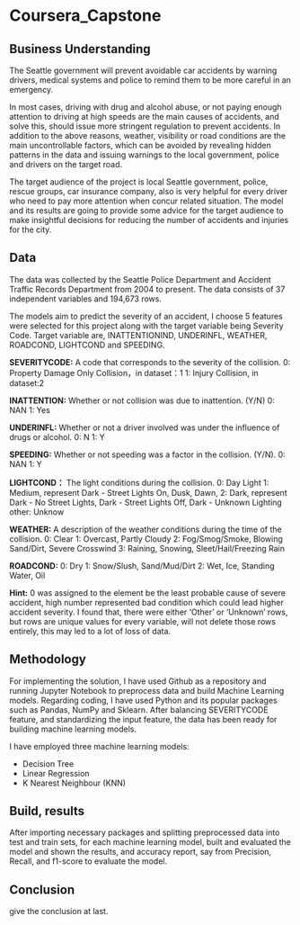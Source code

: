 # Coursera_Capstone

## Business Understanding

The Seattle government will prevent avoidable car accidents by warning drivers, medical systems and police to remind them to be more careful in an emergency.

In most cases, driving with drug and alcohol abuse, or not paying enough attention to driving at high speeds are the main causes of accidents, and solve this, should issue more stringent regulation to prevent accidents. In addition to the above reasons, weather, visibility or road conditions are the main uncontrollable factors, which can be avoided by revealing hidden patterns in the data and issuing warnings to the local government, police and drivers on the target road.

The target audience of the project is local Seattle government, police, rescue groups, car insurance company, also is very helpful for every driver who need to pay more attention when concur related situation. The model and its results are going to provide some advice for the target audience to make insightful decisions for reducing the number of accidents and injuries for the city.

## Data

The data was collected by the Seattle Police Department and Accident Traffic Records Department from 2004 to present.
The data consists of 37 independent variables and 194,673 rows. 

The models aim to predict the severity of an accident, I choose 5 features were selected for this project along with the target variable being Severity Code. Target variable are, INATTENTIONIND, UNDERINFL, WEATHER, ROADCOND, LIGHTCOND and SPEEDING.

**SEVERITYCODE:** A code that corresponds to the severity of the collision.
0: Property Damage Only Collision，in dataset：1
1: Injury Collision, in dataset:2

**INATTENTION:** Whether or not collision was due to inattention. (Y/N)
0: NAN
1: Yes

**UNDERINFL:** Whether or not a driver involved was under the influence of drugs or alcohol.
0: N
1: Y

**SPEEDING:** Whether or not speeding was a factor in the collision. (Y/N).
0: NAN
1: Y


**LIGHTCOND：** The light conditions during the collision.
0: Day Light
1: Medium, represent Dark - Street Lights On, Dusk, Dawn, 
2: Dark, represent Dark - No Street Lights, Dark - Street Lights Off, Dark - Unknown Lighting
other: Unknow

**WEATHER:** A description of the weather conditions during the time of the collision.
0: Clear
1: Overcast, Partly Cloudy
2: Fog/Smog/Smoke, Blowing Sand/Dirt, Severe Crosswind
3: Raining, Snowing, Sleet/Hail/Freezing Rain

**ROADCOND:**
0: Dry
1: Snow/Slush, Sand/Mud/Dirt
2: Wet, Ice, Standing Water, Oil

**Hint:**
0 was assigned to the element be the least probable cause of severe accident, high number represented bad condition which could lead higher accident severity. I found that, there were either ‘Other’ or ‘Unknown’ rows, but rows are unique values for every variable, will not delete those rows entirely, this may led to a lot of loss of data.

## Methodology
For implementing the solution, I have used Github as a repository and running Jupyter Notebook to preprocess data and build Machine Learning models. Regarding coding, I have used Python and its popular packages such as Pandas, NumPy and Sklearn.
After balancing SEVERITYCODE feature, and standardizing the input feature, the data has been ready for building machine learning models.

I have employed three machine learning models:
* Decision Tree
* Linear Regression
* K Nearest Neighbour (KNN)
## Build, results
After importing necessary packages and splitting preprocessed data into test and train sets, for each machine learning model, built and evaluated the model and shown the results, and accuracy report, say from Precision, Recall, and f1-score to evaluate the model.

## Conclusion
give the conclusion at last.

